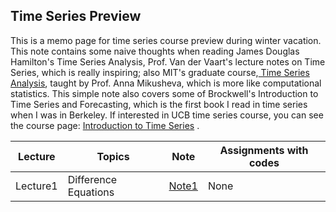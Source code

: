 ## Time Series Preview

This is a memo page for time series course preview during winter vacation. This note contains some naive thoughts when reading James Douglas Hamilton's Time Series Analysis, Prof. Van der Vaart's  lecture notes on Time Series, which is really inspiring; also MIT's graduate course,[ Time Series Analysis](https://ocw.mit.edu/courses/economics/14-384-time-series-analysis-fall-2013/index.htm), taught by Prof. Anna Mikusheva, which is more like computational statistics. This simple note also covers some of Brockwell's Introduction to Time Series and Forecasting, which is the first book I read in time series when I was in Berkeley.  If  interested in UCB time series course, you can see the course page: [Introduction to Time Series](https://www.stat.berkeley.edu/~bartlett/courses/153-fall2010/index.html) . 

| Lecture  | Topics               | Note                                              | Assignments with codes |
| -------- | -------------------- | ------------------------------------------------- | ---------------------- |
| Lecture1 | Difference Equations | [Note1]({{sites.baseurl}}/notes/time/lec01_1.pdf) | None                   |

